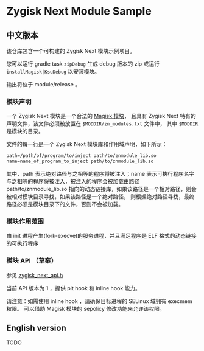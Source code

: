 # Zygisk Next Module Sample

## 中文版本

该仓库包含一个可构建的 Zygisk Next 模块示例项目。

您可以运行 gradle task `zipDebug` 生成 debug 版本的 zip 或运行 `installMagisk|KsuDebug` 以安装模块。

输出将位于 module/release 。

### 模块声明

一个 Zygisk Next 模块是一个合法的 [Magisk 模块](https://topjohnwu.github.io/Magisk/guides.html#magisk-modules)，
且具有 Zygisk Next 特有的声明文件，该文件必须被放置在 `$MODDIR/zn_modules.txt` 文件中， 其中 `$MODDIR` 是模块的目录。

文件的每一行是一个 Zygisk Next 模块库和作用域声明，如下所示：

```txt
path=/path/of/program/to/inject path/to/znmodule_lib.so
name=name_of_program_to_inject path/to/znmodule_lib.so
```

其中，path 表示绝对路径与之相等的程序将被注入；name 表示可执行程序名字与之相等的程序将被注入，被注入的程序会被加载由路径 
path/to/znmodule_lib.so 指向的动态链接库，如果该路径是一个相对路径，则会被相对模块目录寻找，如果该路径是一个绝对路径，
则根据绝对路径寻找，最终路径必须是模块目录下的文件，否则不会被加载。

### 模块作用范围

由 init 进程产生(fork-execve)的服务进程，并且满足程序是 ELF 格式的动态链接的可执行程序  

### 模块 API （草案）

参见 [zygisk_next_api.h](module/src/main/cpp/zygisk_next_api.h)

当前 API 版本为 1 ，提供 plt hook 和 inline hook 能力。

请注意：如需使用 inline hook ，请确保目标进程的 SELinux 域拥有 execmem 权限。
可以借助 Magisk 模块的 sepolicy 修改功能来允许该权限。

## English version

TODO
